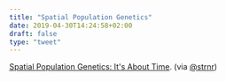 ```yaml
---
title: "Spatial Population Genetics"
date: 2019-04-30T14:24:58+02:00
draft: false
type: "tweet"
---
```

[Spatial Population Genetics: It's About Time](https://arxiv.org/abs/1904.09847v1#). (via [@strnr](https://twitter.com/strnr/status/1122855565686988800))
